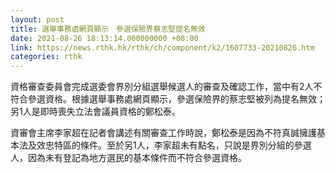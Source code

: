 ```yaml
---
layout: post
title: 選舉事務處網頁顯示　參選保險界蔡志堅提名無效
date: 2021-08-26 18:13:14.000000000 +08:00
link: https://news.rthk.hk/rthk/ch/component/k2/1607733-20210826.htm
categories: rthk
---
```


資格審查委員會完成選委會界別分組選舉候選人的審查及確認工作，當中有2人不符合參選資格。根據選舉事務處網頁顯示，參選保險界的蔡志堅被列為提名無效；另1人是即時喪失立法會議員資格的鄭松泰。

資審會主席李家超在記者會講述有關審查工作時說，鄭松泰是因為不符真誠擁護基本法及效忠特區的條件。至於另1人，李家超未有點名，只說是界別分組的參選人，因為未有登記為地方選民的基本條件而不符合參選資格。
